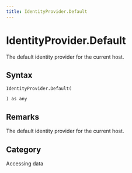 ```yaml
---
title: IdentityProvider.Default
---
```


# IdentityProvider.Default


The default identity provider for the current host.


## Syntax

```powerquery
IdentityProvider.Default(

) as any
```


## Remarks

The default identity provider for the current host.



## Category
Accessing data
